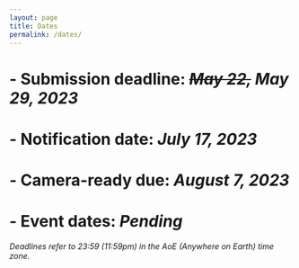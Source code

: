 ```yaml
---
layout: page
title: Dates
permalink: /dates/
---
```


# - **Submission deadline:**	*~~May 22,~~ May 29, 2023* 
# - **Notification date:**	*July 17, 2023*
# - **Camera-ready due:**	*August 7, 2023*
# - **Event dates:**	*Pending*

*Deadlines refer to 23:59 (11:59pm) in the AoE (Anywhere on Earth) time zone.*
